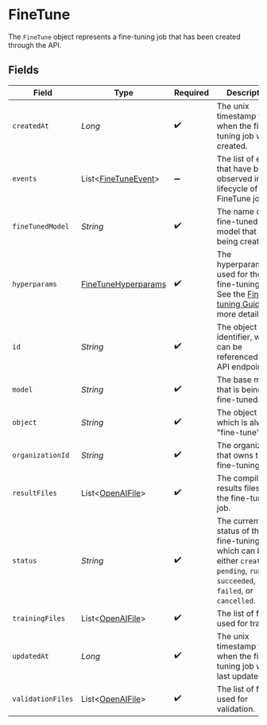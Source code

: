 # FineTune

The `FineTune` object represents a fine-tuning job that has been created through the API.



## Fields

| Field                                                                                                                                     | Type                                                                                                                                      | Required                                                                                                                                  | Description                                                                                                                               |
| ----------------------------------------------------------------------------------------------------------------------------------------- | ----------------------------------------------------------------------------------------------------------------------------------------- | ----------------------------------------------------------------------------------------------------------------------------------------- | ----------------------------------------------------------------------------------------------------------------------------------------- |
| `createdAt`                                                                                                                               | *Long*                                                                                                                                    | :heavy_check_mark:                                                                                                                        | The unix timestamp for when the fine-tuning job was created.                                                                              |
| `events`                                                                                                                                  | List<[FineTuneEvent](../../models/shared/FineTuneEvent.md)>                                                                               | :heavy_minus_sign:                                                                                                                        | The list of events that have been observed in the lifecycle of the FineTune job.                                                          |
| `fineTunedModel`                                                                                                                          | *String*                                                                                                                                  | :heavy_check_mark:                                                                                                                        | The name of the fine-tuned model that is being created.                                                                                   |
| `hyperparams`                                                                                                                             | [FineTuneHyperparams](../../models/shared/FineTuneHyperparams.md)                                                                         | :heavy_check_mark:                                                                                                                        | The hyperparameters used for the fine-tuning job. See the [Fine-tuning Guide](/docs/guides/fine-tuning/hyperparameters) for more details. |
| `id`                                                                                                                                      | *String*                                                                                                                                  | :heavy_check_mark:                                                                                                                        | The object identifier, which can be referenced in the API endpoints.                                                                      |
| `model`                                                                                                                                   | *String*                                                                                                                                  | :heavy_check_mark:                                                                                                                        | The base model that is being fine-tuned.                                                                                                  |
| `object`                                                                                                                                  | *String*                                                                                                                                  | :heavy_check_mark:                                                                                                                        | The object type, which is always "fine-tune".                                                                                             |
| `organizationId`                                                                                                                          | *String*                                                                                                                                  | :heavy_check_mark:                                                                                                                        | The organization that owns the fine-tuning job.                                                                                           |
| `resultFiles`                                                                                                                             | List<[OpenAIFile](../../models/shared/OpenAIFile.md)>                                                                                     | :heavy_check_mark:                                                                                                                        | The compiled results files for the fine-tuning job.                                                                                       |
| `status`                                                                                                                                  | *String*                                                                                                                                  | :heavy_check_mark:                                                                                                                        | The current status of the fine-tuning job, which can be either `created`, `pending`, `running`, `succeeded`, `failed`, or `cancelled`.    |
| `trainingFiles`                                                                                                                           | List<[OpenAIFile](../../models/shared/OpenAIFile.md)>                                                                                     | :heavy_check_mark:                                                                                                                        | The list of files used for training.                                                                                                      |
| `updatedAt`                                                                                                                               | *Long*                                                                                                                                    | :heavy_check_mark:                                                                                                                        | The unix timestamp for when the fine-tuning job was last updated.                                                                         |
| `validationFiles`                                                                                                                         | List<[OpenAIFile](../../models/shared/OpenAIFile.md)>                                                                                     | :heavy_check_mark:                                                                                                                        | The list of files used for validation.                                                                                                    |